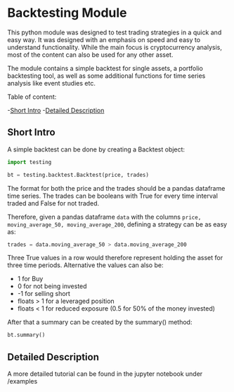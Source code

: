 # Backtesting Module

This python module was designed to test trading strategies in a quick and easy way.
It was designed with an emphasis on speed and easy to understand functionality. 
While the main focus is cryptocurrency analysis, most of the content can also be used 
for any other asset.

The module contains a simple backtest for single assets, a portfolio backtesting tool, 
as well as some additional functions for time series analysis like event studies etc.

Table of content:

-[Short Intro](#short-intro)
-[Detailed Description](#detailed-description)

## Short Intro

A simple backtest can be done by creating a Backtest object:

```python
import testing

bt = testing.backtest.Backtest(price, trades)
```

The format for both the price and the trades should be a pandas dataframe time series.
The trades can be booleans with True for every time interval traded and False for not traded.

Therefore, given a pandas dataframe `data` with the columns `price, moving_average_50, moving_average_200`, 
defining a strategy can be as easy as:

```python
trades = data.moving_average_50 > data.moving_average_200
```

Three True values in a row would therefore represent holding the asset for three time periods.
Alternative the values can also be:
* 1 for Buy
* 0 for not being invested
* -1 for selling short
* floats > 1 for a leveraged position
* floats < 1 for reduced exposure (0.5 for 50% of the money invested)


After that a summary can be created by the summary() method:


```python
bt.summary()
```

## Detailed Description

A more detailed tutorial can be found in the jupyter notebook under /examples
